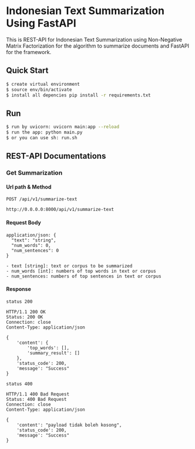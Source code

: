 # Indonesian Text Summarization Using FastAPI

This is REST-API for Indonesian Text Summarization using Non-Negative Matrix Factorization for the algorithm to summarize documents and FastAPI for the framework.

## Quick Start

```sh
$ create virtual environment
$ source env/bin/activate
$ install all depencies pip install -r requirements.txt
```

## Run

```sh
$ run by uvicorn: uvicorn main:app --reload
$ run the app: python main.py
$ or you can use sh: run.sh
```

## REST-API Documentations

### Get Summarization
#### Url path & Method

`POST /api/v1/summarize-text`

    http://0.0.0.0:8000/api/v1/summarize-text

#### Request Body

    application/json: {
      "text": "string",
      "num_words": 0,
      "num_sentences": 0
    }
    
    - text [string]: text or corpus to be summarized
    - num_words [int]: numbers of top words in text or corpus
    - num_sentences: numbers of top sentences in text or corpus

#### Response

`status 200`

    HTTP/1.1 200 OK
    Status: 200 OK
    Connection: close
    Content-Type: application/json

    {
        'content': {
            'top_words': [],
            'summary_result': []
        },
        'status_code': 200,
        'message': "Success"
    }

`status 400`

    HTTP/1.1 400 Bad Request
    Status: 400 Bad Request
    Connection: close
    Content-Type: application/json

    {
        'content': "payload tidak boleh kosong",
        'status_code': 200,
        'message': "Success"
    }
